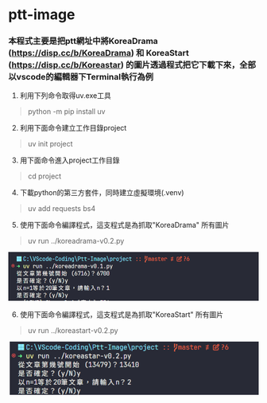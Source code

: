 # ptt-image
### 本程式主要是把ptt網址中將KoreaDrama (https://disp.cc/b/KoreaDrama) 和 KoreaStart (https://disp.cc/b/Koreastar) 的圖片透過程式把它下載下來，全部以vscode的編輯器下Terminal執行為例

1. 利用下列命令取得uv.exe工具
> python -m pip install uv

2. 利用下面命令建立工作目錄project
> uv init project

3. 用下面命令進入project工作目錄
> cd project

4. 下載python的第三方套件，同時建立虛擬環境(.venv)
> uv add requests bs4

5. 使用下面命令編譯程式，這支程式是為抓取"KoreaDrama" 所有圖片
> uv run ../koreadrama-v0.2.py
> 
<img src="image/koreadrama-doc001.png" width="600">

6. 使用下面命令編譯程式，這支程式是為抓取"KoreaStart" 所有圖片
> uv run ../koreastart-v0.2.py
>
<img src="image/koreastar-doc001.png" width="600">




